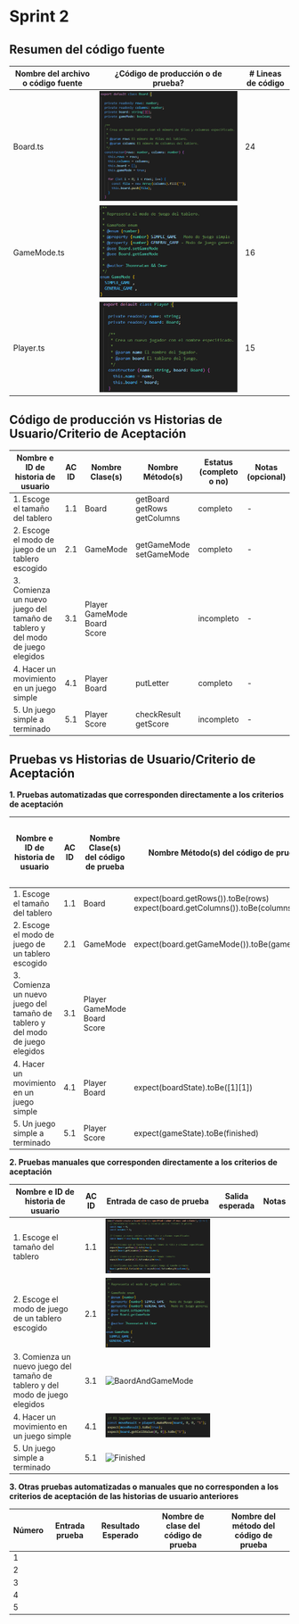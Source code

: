 # Sprint 2

## Resumen del código fuente

| Nombre del archivo o código fuente | ¿Código de producción o de prueba? | # Lineas de código |
|---|---|---|
| Board.ts | ![Board](Imagenes/Board.png) | 24 |
| GameMode.ts | ![GameMode](Imagenes/GameMode.png) | 16 |
| Player.ts | ![Player](Imagenes/Player.png) | 15 |

## Código de producción vs Historias de Usuario/Criterio de Aceptación

| Nombre e ID de historia de usuario | AC ID | Nombre Clase(s) | Nombre Método(s) | Estatus (completo o no) | Notas (opcional) |
|---|---|---|---|---|---|
| 1. Escoge el tamaño del tablero | 1.1 | Board | getBoard getRows getColumns | completo | - |
| 2. Escoge el modo de juego de un tablero escogido | 2.1 | GameMode| getGameMode setGameMode | completo | - |
| 3. Comienza un nuevo juego del tamaño de tablero y del modo de juego elegidos  | 3.1 | Player GameMode Board Score |   | incompleto | - |
| 4. Hacer un movimiento en un juego simple | 4.1 | Player Board | putLetter | completo | - |
| 5. Un juego simple a terminado | 5.1 | Player Score | checkResult getScore | incompleto | - |

## Pruebas vs Historias de Usuario/Criterio de Aceptación

**1. Pruebas automatizadas que corresponden directamente a los criterios de aceptación**

| Nombre e ID de historia de usuario | AC ID | Nombre Clase(s) del código de prueba | Nombre Método(s) del código de prueba | Descripción de los casos de prueba (entrada & salida esperada) |
|---|---|---|---|---|
| 1. Escoge el tamaño del tablero | 1.1 | Board | expect(board.getRows()).toBe(rows) expect(board.getColumns()).toBe(columns)| completo | - |
| 2. Escoge el modo de juego de un tablero escogido | 2.1 | GameMode| expect(board.getGameMode()).toBe(gameMode); | completo | - |
| 3. Comienza un nuevo juego del tamaño de tablero y del modo de juego elegidos  | 3.1 | Player GameMode Board Score |   | incompleto | - |
| 4. Hacer un movimiento en un juego simple | 4.1 | Player Board | expect(boardState).toBe([1][1])  | completo | - |
| 5. Un juego simple a terminado | 5.1 | Player Score | expect(gameState).toBe(finished) | incompleto | - |

**2. Pruebas manuales que corresponden directamente a los criterios de aceptación**

| Nombre e ID de historia de usuario | AC ID | Entrada de caso de prueba | Salida esperada | Notas |
|---|---|---|---|---|
| 1. Escoge el tamaño del tablero | 1.1 | ![BoardSize](Imagenes/boardSize.png) | | | 
| 2. Escoge el modo de juego de un tablero escogido | 2.1 | ![GameMode](Imagenes/gameMode.png) | | | 
| 3. Comienza un nuevo juego del tamaño de tablero y del modo de juego elegidos  | 3.1 | ![BaordAndGameMode](Imagenes/boardsize&gameode.png) | | | 
| 4. Hacer un movimiento en un juego simple | 4.1 | ![MakeAmove](Imagenes/makeAmove.png) | | | 
| 5. Un juego simple a terminado | 5.1 | ![Finished](Imagenes/gameFinished.png) | | | 

**3. Otras pruebas automatizadas o manuales que no corresponden a los criterios de aceptación de las historias de usuario anteriores**

| Número | Entrada prueba | Resultado Esperado | Nombre de clase del código de prueba | Nombre del método del código de prueba |
|---|---|---|---|---|
| 1 | | | | | 
| 2 | | | | | 
| 3 | | | | | 
| 4 | | | | | 
| 5 | | | | | 
